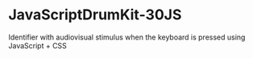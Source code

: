 # JavaScriptDrumKit-30JS
Identifier with audiovisual stimulus when the keyboard is pressed using JavaScript + CSS
